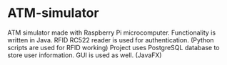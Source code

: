 # ATM-simulator

ATM simulator made with Raspberry Pi microcomputer. Functionality is written in Java.
RFID RC522 reader is used for authentication. (Python scripts are used for RFID working)
Project uses PostgreSQL database to store user information.
GUI is used as well. (JavaFX)
